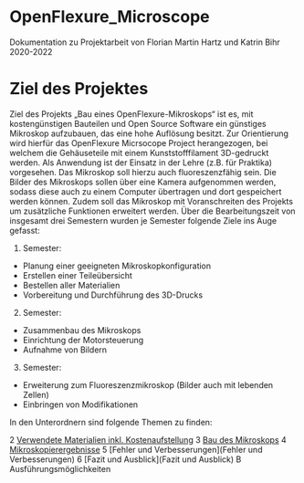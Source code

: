 # OpenFlexure_Microscope
Dokumentation zu Projektarbeit von Florian Martin Hartz und Katrin Bihr 2020-2022

# Ziel des Projektes
Ziel des Projekts „Bau eines OpenFlexure-Mikroskops“ ist es, mit kostengünstigen Bauteilen
und Open Source Software ein günstiges Mikroskop aufzubauen, das eine hohe
Auflösung besitzt. Zur Orientierung wird hierfür das OpenFlexure Micrsocope Project
herangezogen, bei welchem die Gehäuseteile mit einem Kunststofffilament 3D-gedruckt
werden. Als Anwendung ist der Einsatz in der Lehre (z.B. für Praktika) vorgesehen. Das
Mikroskop soll hierzu auch fluoreszenzfähig sein. Die Bilder des Mikroskops sollen über
eine Kamera aufgenommen werden, sodass diese auch zu einem Computer übertragen
und dort gespeichert werden können. Zudem soll das Mikroskop mit Voranschreiten des
Projekts um zusätzliche Funktionen erweitert werden. Über die Bearbeitungszeit von insgesamt
drei Semestern wurden je Semester folgende Ziele ins Auge gefasst:

1. Semester:
* Planung einer geeigneten Mikroskopkonfiguration
* Erstellen einer Teileübersicht
* Bestellen aller Materialien
* Vorbereitung und Durchführung des 3D-Drucks

2. Semester:
* Zusammenbau des Mikroskops
* Einrichtung der Motorsteuerung
* Aufnahme von Bildern

3. Semester:
* Erweiterung zum Fluoreszenzmikroskop (Bilder auch mit lebenden Zellen)
* Einbringen von Modifikationen



In den Unterordnern sind folgende Themen zu finden: 

2 [Verwendete Materialien inkl. Kostenaufstellung](Verwendete_Materialien)
3 [Bau des Mikroskops](Bau_des_Mikroskops)
4 [Mikroskopierergebnisse](Mikroskopierergebnisse)
5 [Fehler und Verbesserungen](Fehler und Verbesserungen)
6 [Fazit und Ausblick](Fazit und Ausblick)
B Ausführungsmöglichkeiten
